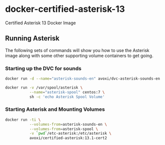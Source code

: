 # docker-certified-asterisk-13
Certified Asterisk 13 Docker Image

## Running Asterisk
The following sets of commands will show you how to use the Asterisk image along with some other supporting volume containers to get going.

### Starting up the DVC for sounds
```sh
docker run -d --name="asterisk-sounds-en" avoxi/dvc-asterisk-sounds-en:latest

docker run -v /var/spool/asterisk \
           --name="asterisk-spool" centos:7 \
           sh -c 'echo Asterisk Spool Volume'

```

### Starting Asterisk and Mounting Volumes
```sh
docker run -ti \
           --volumes-from=asterisk-sounds-en \
           --volumes-from=asterisk-spool \
           -v `pwd`/etc-asterisk:/etc/asterisk \
           avoxi/certified-asterisk:13.1-cert2
```
